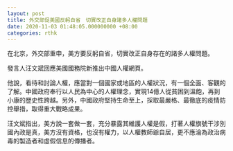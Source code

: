 ```yaml
---
layout: post
title: 外交部促美國反躬自省　切實改正自身諸多人權問題
date: 2020-11-03 01:48:05.000000000 +08:00
categories: rthk
---
```


在北京，外交部重申，美方要反躬自省，切實改正自身存在的諸多人權問題。

發言人汪文斌回應美國國務院新推出中國人權網頁。

他說，看待和討論人權，應當對一個國家或地區的人權狀況，有一個全面、客觀的了解。中國政府奉行以人民為中心的人權理念，實現14億人從貧困到溫飽，再到小康的歷史性跨越。另外，中國政府堅持生命至上，採取最嚴格、最徹底的疫情防控舉措，取得重大戰略成果。

汪文斌指出，美方說一套做一套，充分暴露其維護人權是假，打著人權旗號干涉別國內政是真，美方沒有資格，也沒有權力，以人權教師爺自居，更不應淪為政治病毒的製造者和虛假信息的傳播者。
